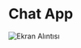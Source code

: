 # Chat App
![Ekran Alıntısı](https://user-images.githubusercontent.com/34186839/115974882-b530fb00-a568-11eb-8fcc-7f6d9031cdad.PNG)
